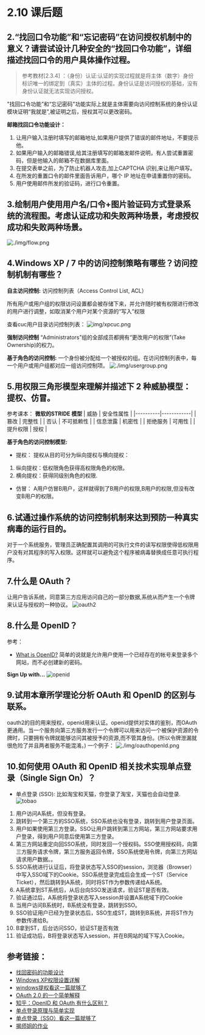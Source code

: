 # 2.10 课后题
## 2.“找回口令功能”和“忘记密码”在访问授权机制中的意义？请尝试设计几种安全的“找回口令功能”，详细描述找回口令的用户具体操作过程。
>参考教材[2.3.4] ：（身份）认证:认证的实现过程就是将主体（数字）身份标识唯一的绑定到（真实）主体的过程。身份认证是访问授权的基础，没有身份认证就无法实现访问授权。

"找回口令功能”和“忘记密码"功能实际上就是主体需要向访问控制系统的身份认证模块证明“我就是”,被证明之后，授权其可以更改密码。

**邮箱找回口令功能设计：**
1. 让用户输入注册时填写的邮箱地址,如果用户提供了错误的邮件地址，不要提示他。
2. 如果用户输入的邮箱错误,给其注册填写的邮箱发邮件说明，有人尝试重置密码，但是他输入的邮箱不在数据库里面。
3. 在提交表单之前，为了防止机器人攻击,加上CAPTCHA 识别,来让用户填写。
4. 在所发的重置口令的邮件里面告诉用户，哪个 IP 地址在申请重置你的密码。
5. 用户使用邮件所发的验证码，进行口令重置。

## 3.绘制用户使用用户名/口令+图片验证码方式登录系统的流程图。考虑认证成功和失败两种场景，考虑授权成功和失败两种场景。
![./img/flow.png](./img/flow.png)

## 4.Windows XP / 7 中的访问控制策略有哪些？访问控制机制有哪些？
**自主访问控制:**
访问控制列表（Access Control List, ACL）

所有用户或用户组的权限访问设置都会被存储下来，并允许随时被有权限进行修改的用户进行调整，如取消某个用户对某个资源的“写入”权限

查看cuc用户目录访问控制列表：
![img/xpcuc.png](./img/xpcuc.png)

**强制访问控制**
“Administrators”组的全部成员都拥有“更改用户的权限”(Take Ownership)的权力。

**基于角色的访问控制:**
一个身份被分配给一个被授权的组。在访问控制列表中，每一个用户或用户组都对应一组访问控制项。
![./img/usergroup.png](./img/usergroup.png)


## 5.用权限三角形模型来理解并描述下 2 种威胁模型：提权、仿冒。
参考课本：
**微软的STRIDE 模型**
| 威胁     | 安全性属性 |
|----------|------------|
| 篡改     | 完整性     |
| 否认     | 不可抵赖性 |
| 信息泄露 | 机密性     |
| 拒绝服务 | 可用性     |
| 提升权限 | 授权       |

**基于角色的访问控制模型:**

* 提权：
提权从目的可分为纵向提权与横向提权：
1. 纵向提权：低权限角色获得高权限角色的权限。
2. 横向提权：获得同级别角色的权限.

* 仿冒：
A用户仿冒B用户，这样就得到了B用户的权限,B用户的权限,但没有改变B用户的权限。

## 6.试通过操作系统的访问控制机制来达到预防一种真实病毒的运行目的。
对于一个系统服务，管理员正确配置其调用的可执行文件的读写权限使得低权限用户没有对其程序的写入权限。这样就可以避免这个程序被病毒替换成任意可执行程序。
## 7.什么是 OAuth？
 让用户告诉系统，同意第三方应用访问自己的一部分数据,系统从而产生一个令牌来认证与授权的一种协议。
![oauth2](./img/oauth2.png)

## 8.什么是 OpenID？
参考：
* [What is OpenID?](https://openid.net/what-is-openid/)
简单的说就是允许用户使用一个已经存在的帐号来登录多个网站，而不必创建新的密码。

**Sign Up with...**
![openid](./img/openid.png)
## 9.试用本章所学理论分析 OAuth 和 OpenID 的区别与联系。

oauth2的目的用来授权，openid用来认证。openid提供对实体的鉴别，而OAuth更通用。当一个服务向第三方服务发行一个令牌可以用来访问一个被保护资源的令牌时，只要拥有令牌就能够访问其被授予的资源,而不管其身份。(所以令牌泄漏就很危险了并且两者服务不能混淆。)
一个例子：
![./img/oauthopenId.png](./img/oauthopenId.png)

## 10.如何使用 OAuth 和 OpenID 相关技术实现单点登录（Single Sign On）？
* 单点登录 (SSO):
比如淘宝和天猫，你登录了淘宝，天猫也会自动登录.
![tobao](./img/tobao.png)

1. 用户访问A系统，但没有登录。
2. 跳转到一个第三方的SSO系统，SSO系统也没有登录，跳转到用户登录页面。
3. 用户如果使用第三方登录。SSO让用户跳转到第三方网站，第三方网站要求用户登录，得到用户同意后使用第三方登录。
4. 第三方网站重定向回SSO系统，同时发回一个授权码。SSO使用授权码，向第三方服务请求令牌，第三方服务返回令牌，SSO系统使用令牌，向第三方网站请求用户数据。。
5. SSO系统进行认证后，将登录状态写入SSO的session，浏览器（Browser）中写入SSO域下的Cookie。SSO系统登录完成后会生成一个ST（Service Ticket），然后跳转到A系统，同时将ST作为参数传递给A系统。
6. A系统拿到ST系统后，从后台向SSO发送请求，验证ST是否有效。
7. 验证通过后，A系统将登录状态写入session并设置A系统域下的Cookie
8. 当用户访问B系统时，B系统没有登录，跳转到SSO。
9. SSO验证用户已经为登录状态后，SSO生成ST，跳转到B系统，并将ST作为参数传递给B。
10. B拿到ST，后台访问SSO，验证ST是否有效
11. 验证成功后，B将登录状态写入session，并在B网站的域下写入Cookie。

## 参考链接：
* [找回密码的功能设计](http://www.ruanyifeng.com/blog/2019/02/password.html)
* [Windows XP权限设置详解](https://wenku.baidu.com/view/ff6c81717fd5360cba1adbcb.html)
* [windows提权看这一篇就够了](https://cloud.tencent.com/developer/article/1771226)
* [OAuth 2.0 的一个简单解释](https://www.ruanyifeng.com/blog/2019/04/oauth-grant-types.html)
* [知乎：OpenID 和 OAuth 有什么区别？](https://www.zhihu.com/question/19628327)
* [单点登录原理与简单实现](https://www.cnblogs.com/ywlaker/p/6113927.html)
* [单点登录（SSO）看这一篇就够了](https://developer.aliyun.com/article/636281)
* [揭师姐的作业](https://github.com/CUCCS/2019-NS-Public-YanhuiJessica/blob/ns0x02/ns-0x02/README.md)
